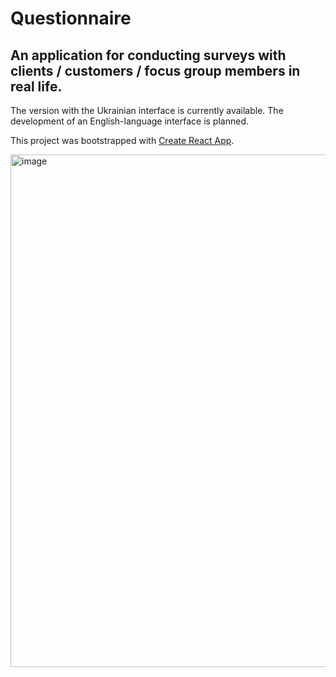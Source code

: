 # Questionnaire

## An application for conducting surveys with clients / customers / focus group members in real life.

The version with the Ukrainian interface is currently available. The development of an English-language interface is planned.

This project was bootstrapped with [Create React App](https://github.com/facebook/create-react-app).

<img width="820" alt="image" src="https://user-images.githubusercontent.com/112722061/225991816-709be33a-3538-427d-8cb2-8511fc61b797.png">
